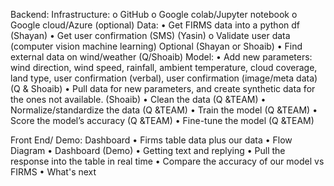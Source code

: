 Backend:
Infrastructure:
o	GitHub
o	Google colab/Jupyter notebook
o	Google cloud/Azure (optional)
Data:
•	Get FIRMS data into a python df  (Shayan)
•	Get user confirmation (SMS) (Yasin)
o	Validate user data (computer vision machine learning) Optional (Shayan or Shoaib)
•	Find external data on wind/weather (Q/Shoaib)
Model:
•	Add new parameters: wind direction, wind speed, rainfall, ambient temperature, cloud coverage, land type, user confirmation (verbal), user confirmation (image/meta data) (Q & Shoaib)
•	Pull data for new parameters, and create synthetic data for the ones not available. (Shoaib)
•	Clean the data (Q &TEAM)
•	Normalize/standardize the data (Q &TEAM)
•	Train the model (Q &TEAM)
•	Score the model’s accuracy (Q &TEAM)
•	Fine-tune the model (Q &TEAM)

Front End/ Demo:
Dashboard
•	Firms table data plus our data
•	Flow Diagram
•	Dashboard (Demo)
•	Getting text and replying
•	Pull the response into the table in real time
•	Compare the accuracy of our model vs FIRMS
•	What's next
